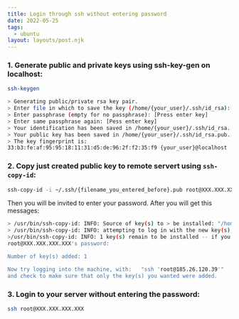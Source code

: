 ```yaml
---
title: Login through ssh without entering password
date: 2022-05-25
tags:
  - ubuntu
layout: layouts/post.njk
---
```


### 1. Generate public and private keys using ssh-key-gen on localhost:

```bash
ssh-keygen

> Generating public/private rsa key pair.
> Enter file in which to save the key (/home/{your_user}/.ssh/id_rsa):[Enter key]
> Enter passphrase (empty for no passphrase): [Press enter key]
> Enter same passphrase again: [Pess enter key]
> Your identification has been saved in /home/{your_user}/.ssh/id_rsa.
> Your public key has been saved in /home/{your_user}/.ssh/id_rsa.pub.
> The key fingerprint is:
33:b3:fe:af:95:95:18:11:31:d5:de:96:2f:f2:35:f9 {your_user}@localhost

```

### 2. Copy just created public key to remote servert using `ssh-copy-id`:

```bash
ssh-copy-id -i ~/.ssh/{filename_you_entered_before}.pub root@XXX.XXX.XXX.XXX
```

Then you will be invited to enter your password.
After you will get this messages:

```bash
> /usr/bin/ssh-copy-id: INFO: Source of key(s) to > be installed: "/home/{your_user}/.ssh/{filename_you_entered_before}.pub"
> /usr/bin/ssh-copy-id: INFO: attempting to log in with the new key(s), to filter out any that are already installed
>/usr/bin/ssh-copy-id: INFO: 1 key(s) remain to be installed -- if you are prompted now it is to install the new keys
root@XXX.XXX.XXX.XXX's password:

Number of key(s) added: 1

Now try logging into the machine, with:   "ssh 'root@185.26.120.39'"
and check to make sure that only the key(s) you wanted were added.

```

### 3. Login to your server without entering the password:

```bash
ssh root@XXX.XXX.XXX.XXX
```
